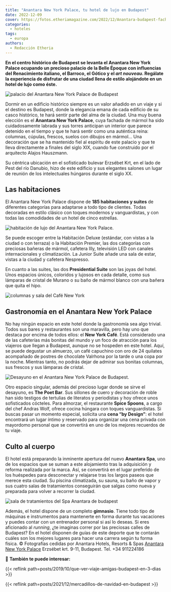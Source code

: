 ```yaml
---
title: "Anantara New York Palace, tu hotel de lujo en Budapest"
date: 2022-12-09
cover: https://fotos.etheriamagazine.com/2022/12/Anantara-budapest-fachada.jpg
categories: 
  - hoteles
tags: 
  - europa
authors: 
  - Redacción Etheria
---
```


**En el centro histórico de Budapest se levanta el Anantara New York Palace ocupando un 
precioso palacio de la Belle Époque con influencias del Renacimiento italiano, el 
Barroco, el Gótico y el _art nouveau_. Regálate la experiencia de disfrutar de una 
ciudad llena de estilo alojándote en un hotel de lujo como éste.** 

![palacio del Anantara New York Palace de Budapest](https://fotos.etheriamagazine.com/2022/12/Anantara-budapest-fachada.jpg "Fachada del Anantara New York Palace de Budapest.")

Dormir en un edificio histórico siempre es un valor añadido en un viaje y si el destino 
es Budapest, donde la elegancia emana de cada edificio de su casco histórico, te hará 
sentir parte del alma de la ciudad. Una muy buena elección es el **Anantara New York 
Palace**, cuya fachada de mármol ha sido cuidadosamente labrada y sus torres anticipan 
un interior que parece detenido en el tiempo y que te hará sentir como una auténtica 
reina: columnas, cúpulas, frescos, suelos con dibujos en mármol... Una decoración que se 
ha mantenido fiel al espíritu de este palacio y que te lleva directamente a finales del 
siglo XIX, cuando fue construido por el arquitecto Alajos Hauszmann. 

Su céntrica ubicación en el sofisticado bulevar Erzsébet Krt, en el lado de Pest del río 
Danubio, hizo de este edificio y sus elegantes salones un lugar de reunión de los 
intelectuales húngaros durante el siglo XX. 

## Las habitaciones

El Anantara New York Palace dispone de **185 habitaciones y suites** de diferentes 
categorías para adaptarse a todo tipo de clientes. Todas decoradas en estilo clásico con 
toques modernos y vanguardistas, y con todas las comodidades de un hotel de cinco 
estrellas. 

![habitación de lujo del Anantara New York Palace.](https://fotos.etheriamagazine.com/2022/12/Anantara-Budapest-habitacion-estandar.jpg "Habitación del Anantara New York Palace.")

Se puede escoger entre la Habitación Deluxe (estándar, con vistas a la ciudad o con 
terraza) o la Habitación Premier, las dos categorías con preciosas bañeras de mármol, 
cafetera Illy, televisión LED con canales internacionales y climatización. La Junior 
Suite añade una sala de estar, vistas a la ciudad y cafetera Nespresso. 

En cuanto a las suites, las dos **Presidential Suite** son las joyas del hotel. Unos 
espacios únicos, coloridos y lujosos en cada detalle, como sus lámparas de cristal de 
Murano o su baño de mármol blanco con una bañera que quita el hipo. 

![columnas y sala del Café New York](https://fotos.etheriamagazine.com/2022/12/Anantara-budapest-cafe.jpg "Café New York.")

## Gastronomía en el Anantara New York Palace

No hay ningún espacio en este hotel donde la gastronomía sea algo trivial. Todos sus 
bares y restaurantes son una maravilla, pero hay uno que destaca por encima de todos 
ellos: el **New York Café**. Está considerado una de las cafeterías más bonitas del 
mundo y un foco de atracción para los viajeros que llegan a Budapest, aunque no se 
hospeden en este hotel. Aquí, se puede degustar un almuerzo, un café capuchino con oro 
de 24 quilates acompañado de postres de chocolate Valrhona por la tarde o una copa por 
la noche. Mientras tanto, no podrás dejar de admirar sus bonitas columnas, sus frescos y 
sus lámparas de cristal. 

![Desayuno en el Anantara New York Palace de Budapest.](https://fotos.etheriamagazine.com/2022/12/Anantara-Budapest-desayuno.jpg "Desayuno en el Anantara New York Palace de Budapest.")

Otro espacio singular, además del precioso lugar donde se sirve el desayuno, es **The 
Poet Bar**. Sus sillones de cuero y decoración de roble han sido testigos de tertulias 
de literatos y periodistas y hoy ofrece unos sofisticados cócteles. Para almorzar, el 
restaurante **Spice Spoons**, a cargo del chef Andras Wolf, ofrece cocina húngara con 
toques vanguardistas. Si buscas pasar un momento especial, solicita una **cena “by 
Design”**: el hotel encontrará un lugar íntimo y reservado para organizar una cena 
privada con mayordomo personal que se convertirá en uno de los mejores recuerdos de tu 
viaje. 

## Culto al cuerpo

El hotel está preparando la inminente apertura del nuevo **Anantara Spa**, uno de los 
espacios que se suman a este alojamiento tras la adquisición y reforma realizada por la 
marca. Así, se convertirá en el lugar preferido de los huéspedes para desconectar y 
relajarse tras los largos paseos que merece esta ciudad. Su piscina climatizada, su 
sauna, su baño de vapor y sus cuatro salas de tratamientos conseguirán que salgas como 
nueva y preparada para volver a recorrer la ciudad. 

![sala de tratamientos del Spa Anantara de budapest](https://fotos.etheriamagazine.com/2022/12/Anantara-budapest-spa.jpg "Spa Anantara en el Anantara New York Palace de Budapest.")

Además, el hotel dispone de un completo **gimnasio**. Tiene todo tipo de máquinas e 
instrumentos para mantenerte en forma durante tus vacaciones y puedes contar con un 
entrenador personal si así lo deseas. Si eres aficionado al _running_, ¿te imaginas 
correr por las preciosas calles de Budapest? En el hotel disponen de guías de este 
deporte que te contarán cuáles son los mejores lugares para hacer una carrera según tu 
forma física. © Fotografías cedidas por Anantara Hotels, Resorts & Spas [Anantara New 
York Palace](https://www.anantara.com/es/new-york-palace-budapest) Erzsébet krt. 9-11, 
Budapest. Tel. +34 911224186 

📌 **También te puede interesar:** 

{{< reflink path=posts/2019/10/que-ver-viaje-amigas-budapest-en-3-dias >}} 

{{< reflink path=posts/2021/12/mercadillos-de-navidad-en-budapest >}}
